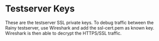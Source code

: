 Testserver Keys
====

These are the testserver SSL private keys. To debug traffic between the Rainy testserver, use Wireshark and add the ssl-cert.pem as known key. Wireshark is then able to decrypt the HTTPS/SSL traffic.
